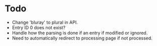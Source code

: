 # Todo

- Change 'bluray' to plural in API.
- Entry ID 0 does not exist?
- Handle how the parsing is done if an entry if modified or ignored.
- Need to automatically redirect to processing page if not processed.
